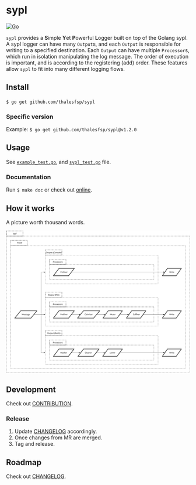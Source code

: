 # sypl

[![Go](https://github.com/thalesfsp/sypl/actions/workflows/go.yml/badge.svg)](https://github.com/thalesfsp/sypl/actions/workflows/go.yml)

`sypl` provides a **S**imple **Y**et **P**owerful **L**ogger built on top of the Golang sypl. A sypl logger can have many `Output`s, and each `Output` is responsible for writing to a specified destination. Each `Output` can have multiple `Processor`s, which run in isolation manipulating the log message. The order of execution is important, and is according to the registering (add) order. These features allow `sypl` to fit into many different logging flows.

## Install

`$ go get github.com/thalesfsp/sypl`

### Specific version

Example: `$ go get github.com/thalesfsp/sypl@v1.2.0`

## Usage

See [`example_test.go`](example_test.go), and [`sypl_test.go`](sypl_test.go) file.

### Documentation

Run `$ make doc` or check out [online](https://pkg.go.dev/github.com/thalesfsp/sypl).

## How it works

A picture worth thousand words.

![high-level-arch](resources/sypl.svg)

## Development

Check out [CONTRIBUTION](CONTRIBUTION.md).

### Release

1. Update [CHANGELOG](CHANGELOG.md) accordingly.
2. Once changes from MR are merged.
3. Tag and release.

## Roadmap

Check out [CHANGELOG](CHANGELOG.md).
